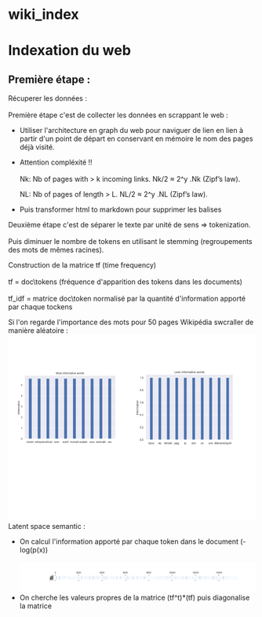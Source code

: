 # wiki_index

Indexation du web 
=================

Première étape :
---------------

Récuperer les données :  </br>   
Première étape c'est de collecter les données en scrappant le web :</br>   
- Utiliser l'architecture en graph du web pour naviguer de lien en lien à partir d'un point de départ en conservant en mémoire le nom des pages déjà visité.</br>   
- Attention compléxité !!  </br>   
    Nk: Nb of pages with > k incoming links. Nk/2 ≈ 2^y .Nk (Zipf’s law).</br>   

    NL: Nb of pages of length > L. NL/2 ≈ 2^y .NL (Zipf’s law).   </br>     
- Puis transformer html to markdown pour supprimer les balises  </br>    


Deuxième étape c'est de séparer le texte par unité de sens => tokenization. </br>   
Puis diminuer le nombre de tokens en utilisant le stemming (regroupements des mots de mêmes racines).</br>   


Construction de la matrice tf (time frequency)</br>   
tf = doc\tokens (fréquence d'apparition des tokens dans les documents)</br>      
tf_idf = matrice doc\token normalisé par la quantité d'information apporté par chaque tockens  </br>    

Si l'on regarde l'importance des mots pour 50 pages Wikipédia swcraller de manière aléatoire : </br>
![words](img/inforrmations.png)
Latent space semantic :  </br>   
- On calcul l'information apporté par chaque token dans le document (-log(p(x))</br>   
![matrix](/matrix.png)
- On cherche les valeurs propres de la matrice (tf^t)*(tf) puis diagonalise la matrice </br> 

